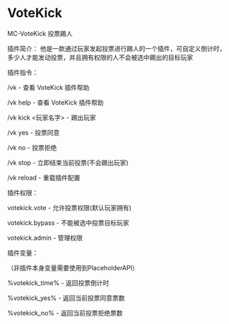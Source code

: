 # VoteKick
MC-VoteKick 投票踢人

插件简介：
他是一款通过玩家发起投票进行踢人的一个插件，可自定义倒计时，多少人才能发动投票，并且拥有权限的人不会被选中踢出的目标玩家

插件指令：

/vk - 查看 VoteKick 插件帮助

/vk help - 查看 VoteKick 插件帮助

/vk kick <玩家名字> - 踢出玩家

/vk yes - 投票同意

/vk no - 投票拒绝

/vk stop - 立即结束当前投票(不会踢出玩家)

/vk reload - 重载插件配置


插件权限：

votekick.vote - 允许投票权限(默认玩家拥有)

votekick.bypass - 不能被选中投票目标玩家

votekick.admin - 管理权限


插件变量：

（非插件本身变量需要使用到PlaceholderAPI）

%votekick_time% - 返回投票倒计时

%votekick_yes% - 返回当前投票同意票数

%votekick_no% - 返回当前投票拒绝票数




